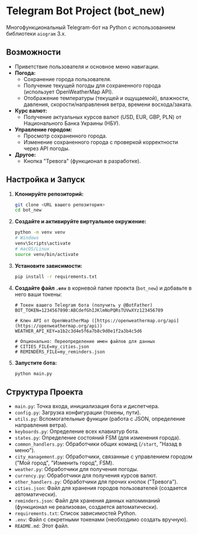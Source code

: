 # Telegram Bot Project (bot_new)

Многофункциональный Telegram-бот на Python с использованием библиотеки `aiogram` 3.x.

## Возможности

* Приветствие пользователя и основное меню навигации.
* **Погода:**
    * Сохранение города пользователя.
    * Получение текущей погоды для сохраненного города (использует OpenWeatherMap API).
    * Отображение температуры (текущей и ощущаемой), влажности, давления, скорости/направления ветра, времени восхода/заката.
* **Курс валют:**
    * Получение актуальных курсов валют (USD, EUR, GBP, PLN) от Национального Банка Украины (НБУ).
* **Управление городом:**
    * Просмотр сохраненного города.
    * Изменение сохраненного города с проверкой корректности через API погоды.
* **Другое:**
    * Кнопка "Тревога" (функционал в разработке).

## Настройка и Запуск

1.  **Клонируйте репозиторий:**
    ```bash
    git clone <URL вашего репозитория>
    cd bot_new
    ```
2.  **Создайте и активируйте виртуальное окружение:**
    ```bash
    python -m venv venv
    # Windows
    venv\Scripts\activate
    # macOS/Linux
    source venv/bin/activate
    ```
3.  **Установите зависимости:**
    ```bash
    pip install -r requirements.txt
    ```
4.  **Создайте файл `.env`** в корневой папке проекта (`bot_new`) и добавьте в него ваши токены:
    ```dotenv
    # Токен вашего Telegram бота (получить у @BotFather)
    BOT_TOKEN=1234567890:ABCdefGhIJKlmNoPQRsTUVwXYz123456789

    # Ключ API от OpenWeatherMap ([https://openweathermap.org/api](https://openweathermap.org/api))
    WEATHER_API_KEY=a1b2c3d4e5f6a7b8c9d0e1f2a3b4c5d6

    # Опционально: Переопределение имен файлов для данных
    # CITIES_FILE=my_cities.json
    # REMINDERS_FILE=my_reminders.json
    ```
5.  **Запустите бота:**
    ```bash
    python main.py
    ```

## Структура Проекта

* `main.py`: Точка входа, инициализация бота и диспетчера.
* `config.py`: Загрузка конфигурации (токены, пути).
* `utils.py`: Вспомогательные функции (работа с JSON, определение направления ветра).
* `keyboards.py`: Определение всех клавиатур бота.
* `states.py`: Определение состояний FSM (для изменения города).
* `common_handlers.py`: Обработчики общих команд (`/start`, "Назад в меню").
* `city_management.py`: Обработчики, связанные с управлением городом ("Мой город", "Изменить город", FSM).
* `weather.py`: Обработчики для получения погоды.
* `currency.py`: Обработчики для получения курсов валют.
* `other_handlers.py`: Обработчики для прочих кнопок ("Тревога").
* `cities.json`: Файл для хранения городов пользователей (создается автоматически).
* `reminders.json`: Файл для хранения данных напоминаний (функционал не реализован, создается автоматически).
* `requirements.txt`: Список зависимостей Python.
* `.env`: Файл с секретными токенами (необходимо создать вручную).
* `README.md`: Этот файл.